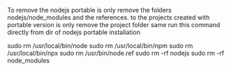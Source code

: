 To remove the nodejs portable is only remove the folders nodejs/node_modules and the references.
to the projects created with portable version is only remove the project folder same
run this command directly from dir of nodejs portable installation

sudo rm /usr/local/bin/node
sudo rm /usr/local/bin/npm
sudo rm /usr/local/bin/npx
sudo rm /usr/bin/node.ref
sudo rm -rf nodejs
sudo rm -rf node_modules
